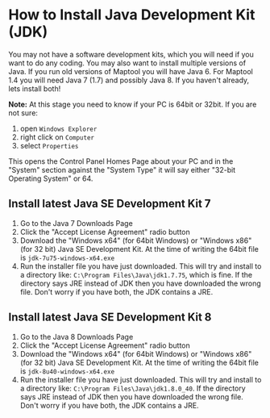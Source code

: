 How to Install Java Development Kit (JDK)
=======================

You may not have a software development kits, which you will need if you want to do any coding. You may also want to install multiple versions of Java. If you run old versions of Maptool you will have Java 6. For Maptool 1.4 you will need Java 7 (1.7) and possibly Java 8. If you haven't already, lets install both!

**Note:** At this stage you need to know if your PC is 64bit or 32bit. If you are not sure:

1. open `Windows Explorer`
2. right click on `Computer`
3. select `Properties`

This opens the Control Panel Homes Page about your PC and in the "System" section against the "System Type" it will say either "32-bit Operating System" or 64.

Install latest Java SE Development Kit 7
----------------------------------------

1. Go to the Java 7 Downloads Page
2. Click the "Accept License Agreement" radio button
3. Download the "Windows x64" (for 64bit Windows) or "Windows x86" (for 32 bit) Java SE Development Kit. At the time of writing the 64bit file is `jdk-7u75-windows-x64.exe`
4. Run the installer file you have just downloaded. This will try and install to a directory like: `C:\Program Files\Java\jdk1.7.75`, which is fine. If the directory says JRE instead of JDK then you have downloaded the wrong file. Don't worry if you have both, the JDK contains a JRE.


Install latest Java SE Development Kit 8
----------------------------------------

1. Go to the Java 8 Downloads Page
2. Click the "Accept License Agreement" radio button
3. Download the "Windows x64" (for 64bit Windows) or "Windows x86" (for 32 bit) Java SE Development Kit. At the time of writing the 64bit file is `jdk-8u40-windows-x64.exe`
4. Run the installer file you have just downloaded. This will try and install to a directory like: `C:\Program Files\Java\jdk1.8.0_40`. If the directory says JRE instead of JDK then you have downloaded the wrong file. Don't worry if you have both, the JDK contains a JRE.